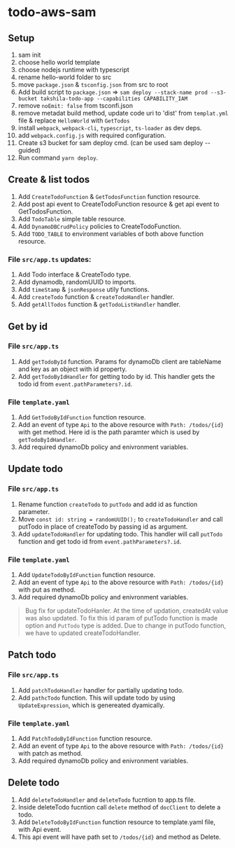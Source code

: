 # todo-aws-sam

## Setup

1. sam init
2. choose hello world template
3. choose nodejs runtime with typescript
4. rename hello-world folder to src
5. move `package.json` & `tsconfig.json` from src to root
6. Add build script to `package.json` => `sam deploy --stack-name prod --s3-bucket takshila-todo-app --capabilities CAPABILITY_IAM`
7. remove  `noEmit: false` from tsconfi.json 
8. remove metadat build method, update code uri to 'dist' from `templat.yml` file & replace `HelloWorld` with `GetTodos`
9. install `webpack`, `webpack-cli`, `typescript`, `ts-loader` as dev deps.
10. add `webpack.config.js` with required configuration.
11. Create s3 bucket for sam deploy cmd. (can be used sam deploy --guided)
12. Run command `yarn deploy`. 

## Create & list todos

1. Add `CreateTodoFunction` & `GetTodosFunction` function resource.
2. Add post api event to CreateTodoFunction resource & get api event to GetTodosFunction.
3. Add `TodoTable` simple table resource.
4. Add `DynamoDBCrudPolicy` policies to CreateTodoFunction.
5. Add `TODO_TABLE` to environment variables of both above function resource.

### File `src/app.ts` updates:

1. Add Todo interface & CreateTodo type.
2. Add dynamodb, randomUUID to imports.
3. Add `timeStamp` & `jsonResponse` utily functions.
4. Add `createTodo` function & `createTodoHandler` handler.
5. Add `getAllTodos` function & `getTodoListHandler` handler.

## Get by id

### File `src/app.ts`

1. Add `getTodoById` function. Params for dynamoDb client are tableName and key as an object with id property.
2. Add `getTodoByIdHandler` for getting todo by id. This handler gets the todo id from `event.pathParameters?.id`.

### File `template.yaml`

1. Add `GetTodoByIdFunction` function resource.
2. Add an event of type `Api` to the above resource with `Path: /todos/{id}` with get method. Here id is the path paramter which is used by `getTodoByIdHandler`.
3. Add required dynamoDb policy and enivronment variables.

## Update todo

### File `src/app.ts`

1. Rename function `createTodo` to `putTodo` and add id as function parameter.
2. Move `const id: string = randomUUID();` to `createTodoHandler` and call putTodo in place of createTodo by passing id as argument.
3. Add `updateTodoHandler` for updating todo. This handler will call `putTodo` function and get todo id from `event.pathParameters?.id`.

### File `template.yaml`

1. Add `UpdateTodoByIdFunction` function resource.
2. Add an event of type `Api` to the above resource with `Path: /todos/{id}` with put as method.
3. Add required dynamoDb policy and enivronment variables.

> Bug fix for updateTodoHanler. At the time of updation, createdAt value was also updated.
> To fix this id param of putTodo function is made option and `PutTodo` type is added.
> Due to change in putTodo function, we have to updated createTodoHandler.

## Patch todo

### File `src/app.ts`

1. Add `patchTodoHandler` handler for partially updating todo.
2. Add `pathcTodo` function. This will update todo by using `UpdateExpression`, which is genereated dyamically.

### File `template.yaml`

1. Add `PatchTodoByIdFunction` function resource.
2. Add an event of type `Api` to the above resource with `Path: /todos/{id}` with patch as method.
3. Add required dynamoDb policy and enivronment variables.

## Delete todo

1. Add `deleteTodoHandler` and `deleteTodo` fucntion to app.ts file.
2. Inside deleteTodo fucntion call `delete` method of `docClient` to delete a todo.
3. Add `DeleteTodoByIdFunction` function resource to template.yaml file, with Api event.
4. This api event will have path set to `/todos/{id}` and method as Delete.